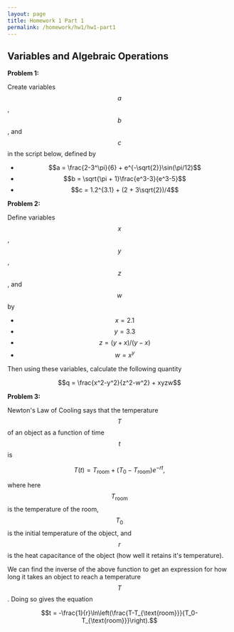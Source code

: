 ```yaml
---
layout: page
title: Homework 1 Part 1
permalink: /homework/hw1/hw1-part1
---
```


## Variables and Algebraic Operations

**Problem 1:**

Create variables $$a$$, $$b$$, and $$c$$ in the script below, defined by

* $$a = \frac{2-3^\pi}{6} + e^{-\sqrt{2}}\sin(\pi/12)$$
* $$b = \sqrt{\pi + 1}\frac{e^3-3}{e^3-5}$$
* $$c = 1.2^{3.1} + (2 + 3\sqrt{2})/4$$

**Problem 2:**

Define variables $$x$$, $$y$$, $$z$$, and $$w$$ by

* $$x = 2.1$$
* $$y = 3.3$$
* $$z = (y+x)/(y-x)$$
* $$w = x^y$$

Then using these variables, calculate the following quantity

$$q = \frac{x^2-y^2}{z^2-w^2} + xyzw$$

**Problem 3:**

Newton's Law of Cooling says that the temperature $$T$$ of an object as a function of time $$t$$ is

$$T(t) = T_{\text{room}} + (T_0-T_{\text{room}})e^{-rt},$$

where here $$T_{\text{room}}$$ is the temperature of the room, $$T_0$$ is the initial temperature of the object, and $$r$$ is the heat capacitance of the object (how well it retains it's temperature).

We can find the inverse of the above function to get an expression for how long it takes an object to reach a temperature $$T$$.   Doing so gives the equation

$$t = -\frac{1}{r}\ln\left(\frac{T-T_{\text{room}}}{T_0-T_{\text{room}}}\right).$$



